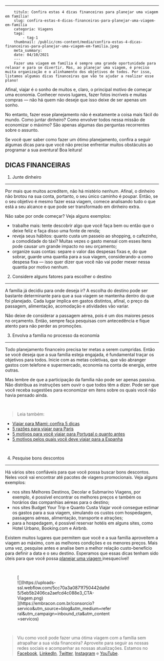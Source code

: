---
        titulo: Confira estas 4 dicas financeiras para planejar uma viagem em família!
        slug: confira-estas-4-dicas-financeiras-para-planejar-uma-viagem-em-familia
        categoria: Viagens
        tags:
            - tag-1
        thumbnail: /public/cms-content/media/confira-estas-4-dicas-financeiras-para-planejar-uma-viagem-em-familia.jpeg
        meta_summary: 
        date: 04/10/2021
        ---
        Fazer uma viagem em família é sempre uma grande oportunidade para relaxar e para se divertir. Mas, ao planejar uma viagem, é preciso muita organização e o alinhamento dos objetivos de todos. Por isso, listamos algumas dicas financeiras que vão te ajudar a realizar esse plano!

Afinal, viajar é o sonho de muitos e, claro, o principal motivo de começar uma economia. Conhecer novos lugares, fazer fotos incríveis e muitas compras — não há quem não deseje que isso deixe de ser apenas um sonho.

No entanto, fazer esse planejamento não é exatamente a coisa mais fácil do mundo. Como juntar dinheiro? Como envolver todos nessa missão de economizar o máximo? São apenas algumas das perguntas recorrentes sobre o assunto.

Se você quer saber como fazer um ótimo planejamento, confira a seguir algumas dicas para que você não precise enfrentar muitos obstáculos ao programar a sua aventura! Boa leitura!

DICAS FINANCEIRAS
-----------------

1. Junte dinheiro
-----------------

Por mais que muitos acreditem, não há mistério nenhum. Afinal, o dinheiro não brotou na sua conta, portanto, o seu único caminho é poupar. Então, se o seu objetivo é mesmo fazer essa viagem, comece analisando tudo o que está a seu alcance e que pode ser transformado em dinheiro extra.

Não sabe por onde começar? Veja alguns exemplos:

- trabalhe mais: tente descobrir algo que você faça bem ou então que o deixe feliz e faça disso uma fonte de renda;
- reveja seus hábitos: quanto custa um passeio ao shopping, o cafezinho, a comodidade do táxi? Muitas vezes o gasto mensal com esses itens pode causar um grande impacto no seu orçamento;
- organize suas contas: separe o valor das despesas fixas e, do que sobrar, guarde uma quantia para a sua viagem, considerando-a como despesa fixa — isso quer dizer que você não vai poder mexer nessa quantia por motivo nenhum.

2. Considere alguns fatores para escolher o destino
---------------------------------------------------

A família já decidiu para onde deseja ir? A escolha do destino pode ser bastante determinante para que a sua viagem se mantenha dentro do que foi planejado. Cada lugar implica em gastos distintos, afinal, o preço da passagem, alimentação, acomodação e atividades vão variar.

Não deixe de considerar a passagem aérea, pois é um dos maiores pesos no orçamento. Então, sempre faça pesquisas com antecedência e fique atento para não perder as promoções.

3. Envolva a família no processo da economia
--------------------------------------------

Todo planejamento financeiro precisa ter metas a serem cumpridas. Então se você deseja que a sua família esteja engajada, é fundamental traçar os objetivos para todos. Inicie com as metas coletivas, que vão abranger gastos com telefone e supermercado, economia na conta de energia, entre outras.

Mas lembre de que a participação da família não pode ser apenas passiva. Não distribua as instruções sem ouvir o que todos têm a dizer. Pode ser que você receba sugestões para economizar em itens sobre os quais você não havia pensado ainda.

‍

> Leia também:

- [Viajar para Miami: confira 5 dicas](https://www.embracon.com.br/blog/viajar-para-miami-confira-5-dicas)
- [5 razões para viajar para Paris](https://www.embracon.com.br/blog/5-razoes-para-viajar-para-paris)
- [5 motivos para você viajar para Portugal o quanto antes](https://www.embracon.com.br/blog/5-motivos-para-voce-viajar-para-portugal-o-quanto-antes)
- [5 motivos pelos quais você deve viajar para a Espanha](https://www.embracon.com.br/blog/5-motivos-pelos-quais-voce-deve-viajar-para-a-espanha)

‍

4. Pesquise bons descontos
--------------------------

Há vários sites confiáveis para que você possa buscar bons descontos. Neles você vai encontrar até pacotes de viagens promocionais. Veja alguns exemplos:

- nos sites Melhores Destinos, Decolar e Submarino Viagens, por exemplo, é possível encontrar os melhores preços e também os horários das companhias aéreas para o destino;
- nos sites Budget Your Trip e Quanto Custa Viajar você consegue estimar os gastos para a sua viagem, simulando os custos com hospedagem, passagens aéreas, alimentação, transporte e atrações;
- para a hospedagem, é possível reservar hotéis em alguns sites, como Hotel Urbano, Booking.com e Airbnb.

Existem muitos lugares que permitem que você e a sua família aproveitem a viagem ao máximo, com as melhores condições e os menores preços. Mais uma vez, pesquise antes e analise bem a melhor relação custo-benefício para definir a data e o seu destino. Esperamos que essas dicas tenham sido úteis para que você possa [planejar uma viagem ](https://www.youtube.com/watch?v=-FO8uWuI4xY)inesquecível!

‍

<figure class="w-richtext-figure-type-image w-richtext-align-center" style="max-width:310px">[<div>![](https://uploads-ssl.webflow.com/5cc70a3a0871f750442da9d5/5eb5b2406ca2aefcd4c088e3_CTA-Viagem.png)</div>](https://embracon.com.br/consorcio?servico&utm_source=blog&utm_medium=referral&utm_campaign=inbound_cta&utm_content=servicos)</figure>‍

> Viu como você pode fazer uma ótima viagem com a família sem atrapalhar a sua vida financeira? Aproveite para seguir as nossas redes sociais e acompanhar as nossas atualizações. Estamos no [Facebook](https://www.facebook.com/embracon/), [LinkedIn](https://www.linkedin.com/company/1018875/), [Twitter](https://twitter.com/embracon), [Instagram](https://www.instagram.com/embraconoficial/) e [YouTube](https://www.youtube.com/channel/UCL-Y0mv9zc73Iek48NLUBzQ).
        